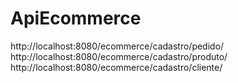 # ApiEcommerce

http://localhost:8080/ecommerce/cadastro/pedido/ <br>
http://localhost:8080/ecommerce/cadastro/produto/<br>
http://localhost:8080/ecommerce/cadastro/cliente/<br>

